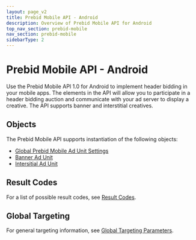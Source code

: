 ```yaml
---
layout: page_v2
title: Prebid Mobile API - Android
description: Overview of Prebid Mobile API for Android
top_nav_section: prebid-mobile
nav_section: prebid-mobile
sidebarType: 2
---
```


# Prebid Mobile API - Android

Use the Prebid Mobile API 1.0 for Android to implement header bidding in your mobile apps. The elements in the API will allow you to participate in a header bidding auction and communicate with your ad server to display a creative. The API supports banner and interstitial creatives.

## Objects

The Prebid Mobile API supports instantiation of the following objects:

- [Global Prebid Mobile Ad Unit Settings]({{site.baseurl}}/prebid-mobile/pbm-api/android/prebidmobile-object-android.html)
- [Banner Ad Unit]({{site.baseurl}}/prebid-mobile/pbm-api/android/banneradunit-android.html)
- [Intersitial Ad Unit]({{site.baseurl}}/prebid-mobile/pbm-api/android/interstitialadunit-android.html)

## Result Codes

For a list of possible result codes, see [Result Codes]({{site.baseurl}}/prebid-mobile/pbm-api/android/pbm-api-result-codes-android.html).

## Global Targeting

For general targeting information, see [Global Targeting Parameters]({{site.baseurl}}/prebid-mobile/pbm-api/android/pbm-targeting-params-android.html).


